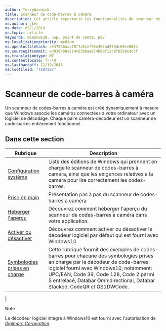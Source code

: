 ```yaml
---
author: TerryWarwick
title: Scanneur de code-barres à caméra
description: Cet article répertorie les fonctionnalités de scanneur de codes-barres à caméra disponibles pour les applications UWP et renvoie vers les articles de procédures décrivant leur utilisation.
ms.author: jken
ms.date: 05/1/2018
ms.topic: article
keywords: windows10, uwp, point de vente, pdv
ms.localizationpriority: medium
ms.openlocfilehash: c647846aaaf8f7a5cef96e267ad979dc68ee004a
ms.sourcegitcommit: ed0304b8a214c03b8aab74b8ef12c9f82b8e3c5f
ms.translationtype: MT
ms.contentlocale: fr-FR
ms.lasthandoff: 11/19/2018
ms.locfileid: "7297327"
---
```

# <a name="camera-barcode-scanner"></a>Scanneur de code-barres à caméra
Un scanneur de codes-barres à caméra est créé dynamiquement à mesure que Windows associe les caméras connectées à votre ordinateur avec un logiciel de décodage.  Chaque paire caméra-décodeur est un scanneur de code-barres entièrement fonctionnel.   

## <a name="in-this-section"></a>Dans cette section
|Rubrique |Description |
|------|------------|
| [Configuration système](pos-camerabarcode-system-requirements.md)  | Liste des éditions de Windows qui prennent en charge le scanneur de codes-barres à caméra, ainsi que les exigences relatives à la caméra pour lire correctement les codes-barres. |
| [Prise en main](pos-camerabarcode-get-started.md)              | Présentation pas à pas du scanneur de codes-barres à caméra |
| [Héberger l'aperçu](pos-camerabarcode-hosting-preview.md)          | Découvrez comment héberger l'aperçu du scanneur de codes-barres à caméra dans votre application. |
| [Activer ou désactiver](pos-camerabarcode-enable-disable.md)         | Découvrez comment activer ou désactiver le décodeur logiciel par défaut qui est fourni avec Windows10 |
| [Symbologies prises en charge](pos-camerabarcode-symbologies.md) | Cette rubrique fournit des exemples de codes-barres pour chacune des symbologies prises en charge par le décodeur de code-barres logiciel fourni avec Windows10, notamment: UPC/EAN, Code 39, Code 128, Code 2 parmi 5 entrelacé, Databar Omnidirectional, Databar Stacked, CodeQR et GS1DWCode. |
| 

> [!NOTE]
> Le décodeur logiciel intégré à Windows10 est fourni avec l'autorisation de [*Digimarc Corporation*](https://www.digimarc.com/)
